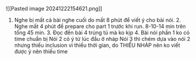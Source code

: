 
![[Pasted image 20241222154621.png]]


1. Nghe bị mất cả bài nghe cuối do mất 8 phút để viết ý cho bài nói. 2. Nghe mất 4 phút để prepare cho part 1 trước khi run. 8-10-14 min trên tổng 45 min. 3. Đọc đến bài 4 trúng tủ mà ko kịp 4. Bài nói phần 1 ko có time chuẩn bị Nói 2 có ý từ lúc đầu ở nháp Nói 3 thì chém dựa vào nói 2 nhưng thiếu inclusion vì thiếu thời gian, do THIẾU NHÁP nên ko viết được ý nên thiếu time